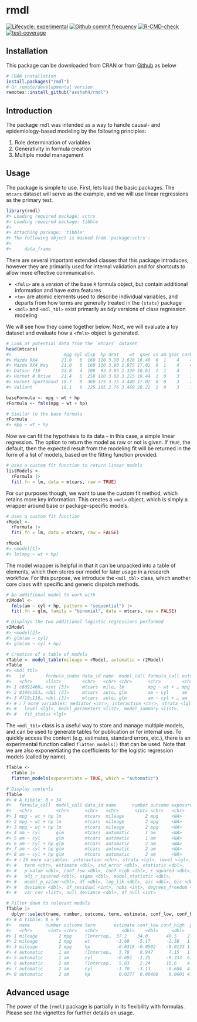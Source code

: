 
<!-- README.md is generated from README.Rmd. Please edit that file -->

# rmdl

<!-- badges: start -->

[![Lifecycle:
experimental](https://img.shields.io/badge/lifecycle-experimental-orange.svg)](https://www.tidyverse.org/lifecycle/#experimental)
[![Github commit
frequency](https://img.shields.io/github/commit-activity/w/asshah4/rmdl)](https://github.com/asshah4/rmdl/graphs/commit-activity)
[![R-CMD-check](https://github.com/asshah4/rmdl/actions/workflows/R-CMD-check.yaml/badge.svg)](https://github.com/asshah4/rmdl/actions/workflows/R-CMD-check.yaml)
[![test-coverage](https://github.com/asshah4/vlndr/actions/workflows/test-coverage.yaml/badge.svg)](https://github.com/asshah4/vlndr/actions/workflows/test-coverage.yaml)
<!-- badges: end -->

## Installation

This package can be downloaded from CRAN or from
[Github](https://github.com/asshah4/rmdl) as below

``` r
# CRAN installation
install.packages("rmdl")
# Or remote/developmental version
remotes::install_github("asshah4/rmdl")
```

## Introduction

The package `rmdl` was intended as a way to handle causal- and
epidemiology-based modeling by the following principles:

1.  Role determination of variables
2.  Generativity in formula creation
3.  Multiple model management

## Usage

The package is simple to use. First, lets load the basic packages. The
`mtcars` dataset will serve as the example, and we will use linear
regressions as the primary test.

``` r
library(rmdl)
#> Loading required package: vctrs
#> Loading required package: tibble
#> 
#> Attaching package: 'tibble'
#> The following object is masked from 'package:vctrs':
#> 
#>     data_frame
```

There are several important extended classes that this package
introduces, however they are primarily used for internal validation and
for shortcuts to allow more effective communication.

- `<fmls>` are a *version* of the base `R` formula object, but contain
  additional information and have extra features
- `<tm>` are atomic elements used to describe individual variables, and
  departs from how terms are generally treated in the `{stats}` package
- `<mdl>` and `<mdl_tbl>` exist primarily as *tidy* versions of class
  regression modeling

We will see how they come together below. Next, we will evaluate a toy
dataset and evaluate how a `<fmls>` object is generated.

``` r
# Look at potential data from the `mtcars` dataset
head(mtcars)
#>                    mpg cyl disp  hp drat    wt  qsec vs am gear carb
#> Mazda RX4         21.0   6  160 110 3.90 2.620 16.46  0  1    4    4
#> Mazda RX4 Wag     21.0   6  160 110 3.90 2.875 17.02  0  1    4    4
#> Datsun 710        22.8   4  108  93 3.85 2.320 18.61  1  1    4    1
#> Hornet 4 Drive    21.4   6  258 110 3.08 3.215 19.44  1  0    3    1
#> Hornet Sportabout 18.7   8  360 175 3.15 3.440 17.02  0  0    3    2
#> Valiant           18.1   6  225 105 2.76 3.460 20.22  1  0    3    1

baseFormula <- mpg ~ wt + hp
rFormula <- fmls(mpg ~ wt + hp)

# Similar to the base formula
rFormula
#> mpg ~ wt + hp
```

Now we can fit the hypothesis to its data - in this case, a simple
linear regression. The option to return the model as raw or not is
given. If `TRUE`, the default, then the expected result from the
modeling fit will be returned in the form of a list of models, based on
the fitting function provided.

``` r
# Uses a custom fit function to return linear models
listModels <-
  rFormula |>
  fit(.fn = lm, data = mtcars, raw = TRUE)
```

For our purposes though, we want to use the custom fit method, which
retains more key information. This creates a `<mdl>` object, which is
simply a wrapper around base or package-specific models.

``` r
# Uses a custom fit function 
rModel <-
  rFormula |>
  fit(.fn = lm, data = mtcars, raw = FALSE)

rModel
#> <model[1]>
#> lm(mpg ~ wt + hp)
```

The model wrapper is helpful in that it can be unpacked into a table of
elements, which then stores our model for later usage in a research
workflow. For this purpose, we introduce the `<mdl_tbl>` class, which
another core class with specific and generic dispatch methods.

``` r
# An additional model to work with
r2Model <-
  fmls(am ~ cyl + hp, pattern = "sequential") |>
  fit(.fn = glm, family = "binomial", data = mtcars, raw = FALSE)

# Displays the two additional logistic regressions performed
r2Model
#> <model[2]>
#> glm(am ~ cyl)
#> glm(am ~ cyl + hp)

# Creation of a table of models
rTable <- model_table(mileage = rModel, automatic = r2Model)
rTable
#> <mdl_tbl>
#>   id        formula_index data_id name  model_call formula_call outcome exposure
#>   <chr>     <list>        <chr>   <chr> <chr>      <chr>        <chr>   <chr>   
#> 1 c6d92460… <int [3]>     mtcars  mile… lm         mpg ~ wt + … mpg     <NA>    
#> 2 8199c553… <dbl [3]>     mtcars  auto… glm        am ~ cyl     am      <NA>    
#> 3 4f19c116… <dbl [3]>     mtcars  auto… glm        am ~ cyl + … am      <NA>    
#> # ℹ 7 more variables: mediator <chr>, interaction <chr>, strata <lgl>,
#> #   level <lgl>, model_parameters <list>, model_summary <list>,
#> #   fit_status <lgl>
```

The `<mdl_tbl>` class is a useful way to store and manage multiple
models, and can be used to generate tables for publication or for
internal use. To quickly access the content (e.g. estimates, standard
errors, etc.), there is an experimental function called
`flatten_models()` that can be used. Note that we are also
exponentiating the coefficients for the logistic regression models
(called by name).

``` r
fTable <-
  rTable |>
  flatten_models(exponentiate = TRUE, which = "automatic") 

# Display contents
fTable
#> # A tibble: 8 × 34
#>   formula_call  model_call data_id name      number outcome exposure mediator
#>   <chr>         <chr>      <chr>   <chr>      <int> <chr>   <chr>    <chr>   
#> 1 mpg ~ wt + hp lm         mtcars  mileage        2 mpg     <NA>     <NA>    
#> 2 mpg ~ wt + hp lm         mtcars  mileage        2 mpg     <NA>     <NA>    
#> 3 mpg ~ wt + hp lm         mtcars  mileage        2 mpg     <NA>     <NA>    
#> 4 am ~ cyl      glm        mtcars  automatic      1 am      <NA>     <NA>    
#> 5 am ~ cyl      glm        mtcars  automatic      1 am      <NA>     <NA>    
#> 6 am ~ cyl + hp glm        mtcars  automatic      2 am      <NA>     <NA>    
#> 7 am ~ cyl + hp glm        mtcars  automatic      2 am      <NA>     <NA>    
#> 8 am ~ cyl + hp glm        mtcars  automatic      2 am      <NA>     <NA>    
#> # ℹ 26 more variables: interaction <chr>, strata <lgl>, level <lgl>,
#> #   term <chr>, estimate <dbl>, std_error <dbl>, statistic <dbl>,
#> #   p_value <dbl>, conf_low <dbl>, conf_high <dbl>, r_squared <dbl>,
#> #   adj_r_squared <dbl>, sigma <dbl>, model_statistic <dbl>,
#> #   model_p_value <dbl>, df <dbl>, log_lik <dbl>, aic <dbl>, bic <dbl>,
#> #   deviance <dbl>, df_residual <int>, nobs <int>, degrees_freedom <dbl>,
#> #   var_cov <list>, null_deviance <dbl>, df_null <int>

# Filter down to relevant models
fTable |>
  dplyr::select(name, number, outcome, term, estimate, conf_low, conf_high, p_value, nobs)
#> # A tibble: 8 × 9
#>   name      number outcome term       estimate conf_low conf_high  p_value  nobs
#>   <chr>      <int> <chr>   <chr>         <dbl>    <dbl>     <dbl>    <dbl> <int>
#> 1 mileage        2 mpg     (Intercep…  37.2    34.0       40.5    2.57e-20    32
#> 2 mileage        2 mpg     wt          -3.88   -5.17      -2.58   1.12e- 6    32
#> 3 mileage        2 mpg     hp          -0.0318 -0.0502    -0.0133 1.45e- 3    32
#> 4 automatic      1 am      (Intercep…   3.78    0.947      7.15   1.45e- 2    32
#> 5 automatic      1 am      cyl         -0.691  -1.25      -0.233  6.42e- 3    32
#> 6 automatic      2 am      (Intercep…   5.83    2.24      10.6    4.76e- 3    32
#> 7 automatic      2 am      cyl         -1.70   -3.13      -0.684  4.73e- 3    32
#> 8 automatic      2 am      hp           0.0277  0.00400    0.0601 4.23e- 2    32
```

## Advanced usage

The power of the `{rmdl}` package is partially in its flexibility with
formulas. Please see the vignettes for further details on usage.
